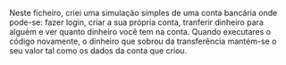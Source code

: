 Neste ficheiro, criei uma simulação simples de uma conta bancária onde pode-se: fazer login, criar a sua própria conta, tranferir dinheiro para alguém e ver quanto dinheiro você tem na conta.
Quando executares o código novamente, o dinheiro que sobrou da transferência mantém-se o seu valor tal como os dados da conta que criou.
